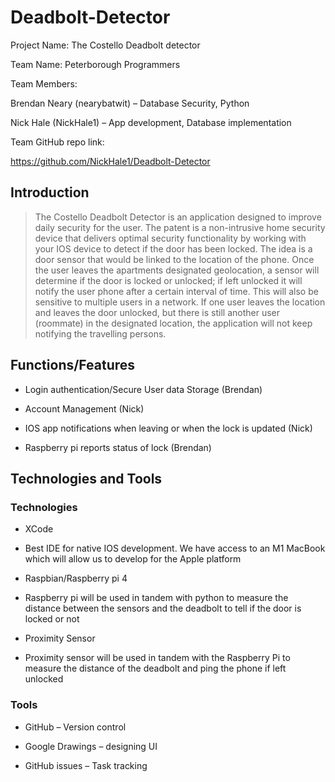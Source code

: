 # Deadbolt-Detector
Project Name: The Costello Deadbolt detector 

Team Name: Peterborough Programmers 

Team Members: 

Brendan Neary (nearybatwit) – Database Security, Python 

Nick Hale (NickHale1) – App development, Database implementation 

Team GitHub repo link:  

https://github.com/NickHale1/Deadbolt-Detector 





## Introduction 

> The Costello Deadbolt Detector is an application designed to improve daily security for the user. The patent is a non-intrusive home security device that delivers optimal security functionality by working with your IOS device to detect if the door has been locked. The idea is a door sensor that would be linked to the location of the phone. Once the user leaves the apartments designated geolocation, a sensor will determine if the door is locked or unlocked; if left unlocked it will notify the user phone after a certain interval of time. This will also be sensitive to multiple users in a network. If one user leaves the location and leaves the door unlocked, but there is still another user (roommate) in the designated location, the application will not keep notifying the travelling persons. 






## Functions/Features 

- Login authentication/Secure User data Storage (Brendan) 

- Account Management (Nick) 

- IOS app notifications when leaving or when the lock is updated (Nick) 

- Raspberry pi reports status of lock (Brendan) 

## Technologies and Tools 

### Technologies 

- XCode 

- Best IDE for native IOS development. We have access to an M1 MacBook which will allow us to develop for the Apple platform 

- Raspbian/Raspberry pi 4 

- Raspberry pi will be used in tandem with python to measure the distance between the sensors and the deadbolt to tell if the door is locked or not 

- Proximity Sensor 

- Proximity sensor will be used in tandem with the Raspberry Pi to measure the distance of the deadbolt and ping the phone if left unlocked 




### Tools 

- GitHub – Version control  

- Google Drawings – designing UI 

- GitHub issues – Task tracking 

 
